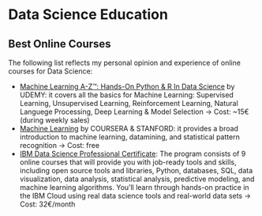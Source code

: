 # Data Science Education

## Best Online Courses

The following list reflects my personal opinion and experience of online courses for Data Science:
* [Machine Learning A-Z™: Hands-On Python & R In Data Science](https://www.udemy.com/course/machinelearning/) by UDEMY: it covers all the basics for Machine Learning: Supervised Learning, Unsupervised Learning, Reinforcement Learning, Natural Languege Processing, Deep Learning & Model Selection -> Cost: ~15€ (during weekly sales)
* [Machine Learning](https://www.coursera.org/learn/machine-learning) by COURSERA & STANFORD: it provides a broad introduction to machine learning, datamining, and statistical pattern recognition -> Cost: free
* [IBM Data Science Professional Certificate](https://www.coursera.org/professional-certificates/ibm-data-science): The program consists of 9 online courses that will provide you with job-ready tools and skills, including open source tools and libraries, Python, databases, SQL, data visualization, data analysis, statistical analysis, predictive modeling, and machine learning algorithms. You’ll learn through hands-on practice in the IBM Cloud using real data science tools and real-world data sets -> Cost: 32€/month
